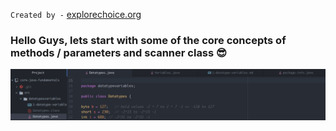 `Created by -`    [explorechoice.org](https://www.explorechoice.org)

<!-- ### [Emojies](https://github.com/markdown-it/markdown-it-emoji) -->
<!--
> Classic markup: :wink: :crush: :cry: :tear: :laughing: :yum:
>
> Shortcuts (emoticons): :-) :-( 8-) ;) -->

### Hello Guys, lets start with some of the core concepts of methods / parameters and scanner class :sunglasses: ###
![code-sample](https://github.com/sejava-explorer/core-java-fundamentals/blob/master/images/githubdatatype.png)
